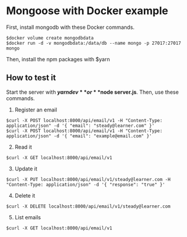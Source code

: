 # Mongoose with Docker example

First, install mongodb with these Docker commands.

```console
$docker volume create mongodbdata
$docker run -d -v mongodbdata:/data/db --name mongo -p 27017:27017 mongo 
```

Then, install the npm packages with $yarn

## How to test it

Start the server with **$yarn dev** or **$node server.js**. Then, use these commands.

1. Register an email

```console
$curl -X POST localhost:8000/api/email/v1 -H "Content-Type: application/json" -d '{ "email": "steady@learner.com" }'
$curl -X POST localhost:8000/api/email/v1 -H "Content-Type: application/json" -d '{ "email": "example@email.com" }'
```

2. Read it

```console
$curl -X GET localhost:8000/api/email/v1
```

3. Update it

```console
$curl -X PUT localhost:8000/api/email/v1/steady@learner.com -H "Content-Type: application/json" -d '{ "response": "true" }'
```

4. Delete it

```console
$curl -X DELETE localhost:8000/api/email/v1/steady@learner.com
```

5. List emails

```console
$curl -X GET localhost:8000/api/email/v1
```
